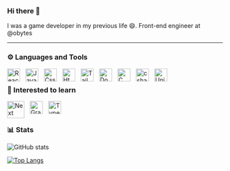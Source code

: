 ### Hi there 👋

I was a game developer in my previous life 😄.
Front-end engineer at @obytes

---

### ⚙️ Languages and Tools

<img align="left" alt="React" width="30px" style="padding-right:10px;" src="https://cdn.jsdelivr.net/gh/devicons/devicon/icons/react/react-original.svg" />
<img align="left" alt="JavaScript" width="30px" style="padding-right:10px;"src="https://cdn.jsdelivr.net/gh/devicons/devicon/icons/javascript/javascript-original.svg" />
<img align="left" alt="Css3" width="30px" style="padding-right:10px;"src="https://cdn.jsdelivr.net/gh/devicons/devicon/icons/css3/css3-original.svg" />
<img align="left" alt="Html5" width="30px" style="padding-right:10px;" src="https://cdn.jsdelivr.net/gh/devicons/devicon/icons/html5/html5-original.svg" />
<img align="left" alt="TailWindCss" width="30px" style="padding-right:10px;" src="https://cdn.jsdelivr.net/gh/devicons/devicon/icons/tailwindcss/tailwindcss-original-wordmark.svg" >
<img align="left" alt="Docker" width="30px" style="padding-right:10px;" src="https://cdn.jsdelivr.net/gh/devicons/devicon/icons/docker/docker-original.svg" />
<img align="left" alt="C" width="30px" style="padding-right:10px;" src="https://cdn.jsdelivr.net/gh/devicons/devicon/icons/c/c-original.svg" />
<img align="left" alt="csharp" width="30px" style="padding-right:10px;" src="https://cdn.jsdelivr.net/gh/devicons/devicon/icons/csharp/csharp-original.svg"/>
<img align="left" alt="Unity" width="30px" style="padding-right:10px;" src="https://cdn.jsdelivr.net/gh/devicons/devicon/icons/unity/unity-original.svg" />          
<br/>               

### 🌱 Interested to learn        

<img  align="left" alt="Next" width="40px" bgcolor="white" style="padding-right:10px;" src="https://cdn.jsdelivr.net/gh/devicons/devicon/icons/nextjs/nextjs-original-wordmark.svg" />
<img align="left" alt="GraphQL" width="30px" style="padding-right:10px;" src="https://cdn.jsdelivr.net/gh/devicons/devicon/icons/graphql/graphql-plain-wordmark.svg" />
<img align="left" alt="TypeScript" width="30px" style="padding-right:10px;" src="https://cdn.jsdelivr.net/gh/devicons/devicon/icons/typescript/typescript-original.svg" />
          
<br/> 

#

### 📊 Stats

![GitHub stats](https://github-readme-stats.vercel.app/api?username=0x10ayoub&show_icons=true&theme=default)

[![Top Langs](https://github-readme-stats.vercel.app/api/top-langs/?username=0x10ayoub&layout=compact)](#)

